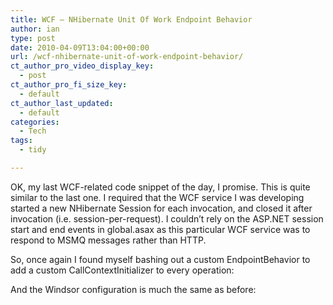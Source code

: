 ```yaml
---
title: WCF – NHibernate Unit Of Work Endpoint Behavior
author: ian
type: post
date: 2010-04-09T13:04:00+00:00
url: /wcf-nhibernate-unit-of-work-endpoint-behavior/
ct_author_pro_video_display_key:
  - post
ct_author_pro_fi_size_key:
  - default
ct_author_last_updated:
  - default
categories:
  - Tech
tags:
  - tidy

---
```

OK, my last WCF-related code snippet of the day, I promise. This is quite similar to the last one. I required that the WCF service I was developing started a new NHibernate Session for each invocation, and closed it after invocation (i.e. session-per-request). I couldn’t rely on the ASP.NET session start and end events in global.asax as this particular WCF service was to respond to MSMQ messages rather than HTTP.

So, once again I found myself bashing out a custom EndpointBehavior to add a custom CallContextInitializer to every operation:

<!--kg-card-begin: html-->

<!--kg-card-end: html-->

And the Windsor configuration is much the same as before:

<!--kg-card-begin: html-->

<!--kg-card-end: html-->